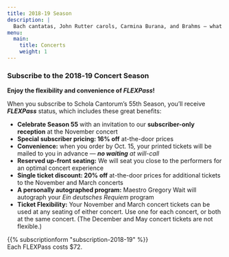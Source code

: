 ```yaml
---
title: 2018-19 Season
description: |
  Bach cantatas, John Rutter carols, Carmina Burana, and Brahms — what more could you want?
menu:
  main:
    title: Concerts
    weight: 1
---
```


<a name="subscriptions"></a>

### Subscribe to the 2018‑19 Concert Season

**Enjoy the flexibility and convenience of *FLEXPass*!**

When you subscribe to Schola Cantorum’s 55th Season, you’ll receive
**_FLEXPass_** status, which includes these great benefits:

* **Celebrate Season 55** with an invitation to our **subscriber-only
  reception** at the November concert
* **Special subscriber pricing: 16% off** at-the-door prices
* **Convenience:** when you order by Oct. 15, your printed tickets will be
  mailed to you in advance — _**no waiting** at will-call_
* **Reserved up-front seating:** We will seat you close to the performers for
  an optimal concert experience
* **Single ticket discount: 20% off** at-the-door prices for additional tickets
  to the November and March concerts
* **A personally autographed program:** Maestro Gregory Wait will autograph your
  _Ein deutsches Requiem_ program
* **Ticket Flexibility:** Your November and March concert tickets can be used at
  any seating of either concert.  Use one for each concert, or both at the same
  concert.  (The December and May concert tickets are not flexible.)

{{% subscriptionform "subscription-2018-19" %}}    Each FLEXPass costs $72.
